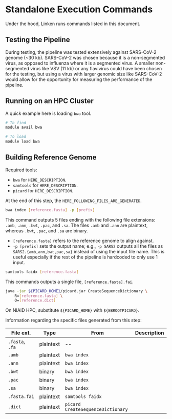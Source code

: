 # Standalone Execution Commands

Under the hood, Linken runs commands listed in this document.

## Testing the Pipeline

During testing, the pipeline was tested extensively against SARS-CoV-2 genome (~30 kb).
SARS-CoV-2 was chosen because it is a non-segmented virus, as opposed to influenza where it is a segmented virus.
A smaller non-segmented virus like VSV (11 kb) or any flavivirus could have been chosen for the testing, but using a virus with larger genomic size like SARS-CoV-2 would allow for the opportunity for measuring the performance of the pipeline.

## Running on an HPC Cluster

A quick example here is loading `bwa` tool.

```bash
# To find
module avail bwa

# To load
module load bwa
```

## Building Reference Genome

Required tools:

- `bwa` for `HERE_DESCRIPTION`.
- `samtools` for `HERE_DESCRIPTION`.
- `picard` for `HERE_DESCRIPTION`.

At the end of this step, the `HERE_FOLLOWING_FILES_ARE_GENERATED`.

```bash
bwa index [reference.fasta] -p [prefix]
```

This command outputs 5 files ending with the following file extensions: `.amb`, `.ann`, `.bwt`, `.pac`, and `.sa`.
The files `.amb` and `.ann` are plaintext, whereas `.bwt`, `.pac`, and `.sa` are binary.

- `[reference.fasta]` refers to the reference genome to align against.
- `-p [prefix]` sets the output name; e.g., `-p SARS2` outputs all the files as `SARS2.{amb,ann,bwt,pac,sa}` instead of using the input file name. This is useful especially if the rest of the pipeline is hardcoded to only use 1 input.

```bash
samtools faidx [reference.fasta]
```

This commands outputs a single file, `[reference.fasta].fai`.

```bash
java -jar ${PICARD_HOME}/picard.jar CreateSequenceDictionary \
    R=[reference.fasta] \
    O=[reference.dict]
```

On NIAID HPC, substitute `${PICARD_HOME}` with `${EBROOTPICARD}`.

Information regarding the specific files generated from this step:

| File ext.       | Type      | From             | Description
| ---------       | ----      | ----             | :----------
| `.fasta`, `.fa` | plaintext | --               |
| `.amb`          | plaintext | `bwa index`      |
| `.ann`          | plaintext | `bwa index`      |
| `.bwt`          | binary    | `bwa index`      |
| `.pac`          | binary    | `bwa index`      |
| `.sa`           | binary    | `bwa index`      |
| `.fasta.fai`    | plaintext | `samtools faidx` |
| `.dict`         | plaintext | `picard CreateSequenceDictionary` |
